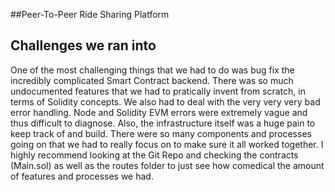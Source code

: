 ##Peer-To-Peer Ride Sharing Platform




## Challenges we ran into

One of the most challenging things that we had to do was bug fix the incredibly complicated Smart Contract backend. There was so much undocumented features that we had to pratically invent from scratch, in terms of Solidity concepts. We also had to deal with the very very very bad error handling. Node and Solidity EVM errors were extremely vague and thus difficult to diagnose. Also, the infrastructure itself was a huge pain to keep track of and build. There were so many components and processes going on that we had to really focus on to make sure it all worked together. I highly recommend looking at the Git Repo and checking the contracts (Main.sol) as well as the routes folder to just see how comedical the amount of features and processes we had.



